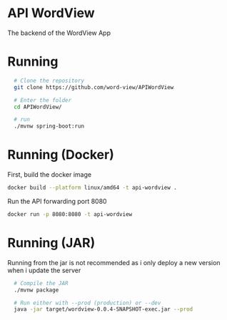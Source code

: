 # API WordView
The backend of the WordView App

# Running
```sh
  # Clone the repository
  git clone https://github.com/word-view/APIWordView

  # Enter the folder
  cd APIWordView/

  # run
  ./mvnw spring-boot:run
```

# Running (Docker)
First, build the docker image
```sh
docker build --platform linux/amd64 -t api-wordview .
```

Run the API forwarding port 8080
```sh
docker run -p 8080:8080 -t api-wordview
```

# Running (JAR)
Running from the jar is not recommended as i only deploy a new version when i update the server
```sh
  # Compile the JAR
  ./mvnw package

  # Run either with --prod (production) or --dev
  java -jar target/wordview-0.0.4-SNAPSHOT-exec.jar --prod
```
